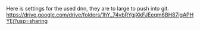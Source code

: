 Here is settings for the used dnn, they are to large to push into git. https://drive.google.com/drive/folders/1hY_74vbRYgjXkFJEeqm6BH87igAPHYEj?usp=sharing

